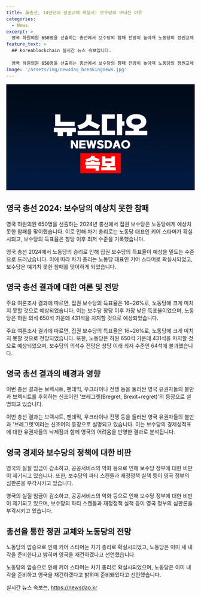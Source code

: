 ```yaml
---
title: 英총선, 14년만의 정권교체 확실시! 보수당의 무너진 이유
categories:
  - News
excerpt: >
  영국 하원의원 650명을 선출하는 총선에서 보수당의 참패 전망이 높아져 노동당의 정권교체 가능성이 높아지고 있다. 보수당의 득표율이 하락하며 최악의 참패가 예상되고, 노동당은 압승을 기대하고 있다. 이는 브렉시트, 팬데믹, 우크라이나 전쟁 등으로 영국 유권자들의 불만이 높아지고 있는 것으로 해석된다. 보수당 경제성적표에 대한 불만도 커지고 있으며, 총선 캠페인 중 스캔들이 여러 차례 발생하고 있다. 이에 대한 유권자들의 심판이 예상되며, 노동당이 새로운 정부를 이끌 가능성이 높아졌다.
feature_text: >
  ## koreablockchain 실시간 뉴스 속보입니다.

  영국 하원의원 650명을 선출하는 총선에서 보수당의 참패 전망이 높아져 노동당의 정권교체 가능성이 높아지고 있다. 보수당의 득표율이 하락하며 최악의 참패가 예상되고, 노동당은 압승을 기대하고 있다. 이는 브렉시트, 팬데믹, 우크라이나 전쟁 등으로 영국 유권자들의 불만이 높아지고 있는 것으로 해석된다. 보수당 경제성적표에 대한 불만도 커지고 있으며, 총선 캠페인 중 스캔들이 여러 차례 발생하고 있다. 이에 대한 유권자들의 심판이 예상되며, 노동당이 새로운 정부를 이끌 가능성이 높아졌다.
image: '/assets/img/newsdao_breakingnews.jpg'
---
```


<p><img src="/assets/img/newsdao_breakingnews.jpg" alt="koreablockchain 속보" /></p>

<h2 data-ke-size="size26">영국 총선 2024: 보수당의 예상치 못한 참패</h2>

<p>영국 하원의원 650명을 선출하는 2024년 총선에서 집권 보수당은 노동당에게 예상치 못한 참패를 맞이했습니다. 이로 인해 차기 총리로는 노동당 대표인 키어 스타머가 확실시되고, 보수당의 득표율은 창당 이후 최저 수준을 기록했습니다.</p>

<p data-ke-size="size16">영국 총선 2024에서 노동당의 승리로 인해 집권 보수당의 득표율이 예상을 밑도는 수준으로 드러났습니다. 이에 따라 차기 총리는 노동당 대표인 키어 스타머로 확실시되었고, 보수당은 예기치 못한 참패를 맞이하게 되었습니다.</p>

<h2 data-ke-size="size24">영국 총선 결과에 대한 여론 및 전망</h2>

<p>주요 여론조사 결과에 따르면, 집권 보수당의 득표율은 16~26%로, 노동당에 크게 미치지 못할 것으로 예상되었습니다. 이는 보수당 창당 이후 가장 낮은 득표율이었으며, 노동당은 하원 의석 650석 가운데 431석을 차지할 것으로 예상되었습니다.</p>

<p data-ke-size="size16">주요 여론조사 결과에 따르면, 집권 보수당의 득표율은 16~26%로, 노동당에 크게 미치지 못할 것으로 전망되었습니다. 또한, 노동당은 하원 650석 가운데 431석을 차지할 것으로 예상되었으며, 보수당의 의석수 전망은 창당 이래 최저 수준인 64석에 불과했습니다.</p>

<h2 data-ke-size="size24">영국 총선 결과의 배경과 영향</h2>

<p>이번 총선 결과는 브렉시트, 팬데믹, 우크라이나 전쟁 등을 둘러싼 영국 유권자들의 불만과 브렉시트를 후회하는 신조어인 '브레그렛(Bregret, Brexit+regret)'의 등장으로 설명되고 있습니다.</p>

<p data-ke-size="size16">이번 총선 결과는 브렉시트, 팬데믹, 우크라이나 전쟁 등을 둘러싼 영국 유권자들의 불만과 '브레그렛'이라는 신조어의 등장으로 설명되고 있습니다. 이는 보수당의 경제성적표에 대한 유권자들의 낙제점과 함께 영국의 어려움을 반영한 결과로 분석됩니다.</p>

<h2 data-ke-size="size24">영국 경제와 보수당의 정책에 대한 비판</h2>

<p>영국의 실질 임금이 감소하고, 공공서비스의 악화 등으로 인해 보수당 정부에 대한 비판이 제기되고 있습니다. 또한, 보수당의 파티 스캔들과 재정정책 실책 등이 영국 정부의 심판론을 부각시키고 있습니다.</p>

<p data-ke-size="size16">영국의 실질 임금이 감소하고, 공공서비스의 악화 등으로 인해 보수당 정부에 대한 비판이 제기되고 있으며, 보수당의 파티 스캔들과 재정정책 실책 등이 영국 정부의 심판론을 부각시키고 있습니다.</p>

<h2 data-ke-size="size24">총선을 통한 정권 교체와 노동당의 전망</h2>

<p>노동당의 압승으로 인해 키어 스타머는 차기 총리로 확실시되었고, 노동당은 이미 새 내각을 준비한다고 밝히며 영국을 재건하겠다고 선언했습니다.</p>

<p data-ke-size="size16">노동당의 압승으로 인해 키어 스타머는 차기 총리로 확실시되었으며, 노동당은 이미 내각을 준비하고 영국을 재건하겠다고 밝히며 준비돼있다고 선언했습니다.</p>
실시간 뉴스 속보는, <a href="https://newsdao.kr" rel="dofollow">https://newsdao.kr</a>


